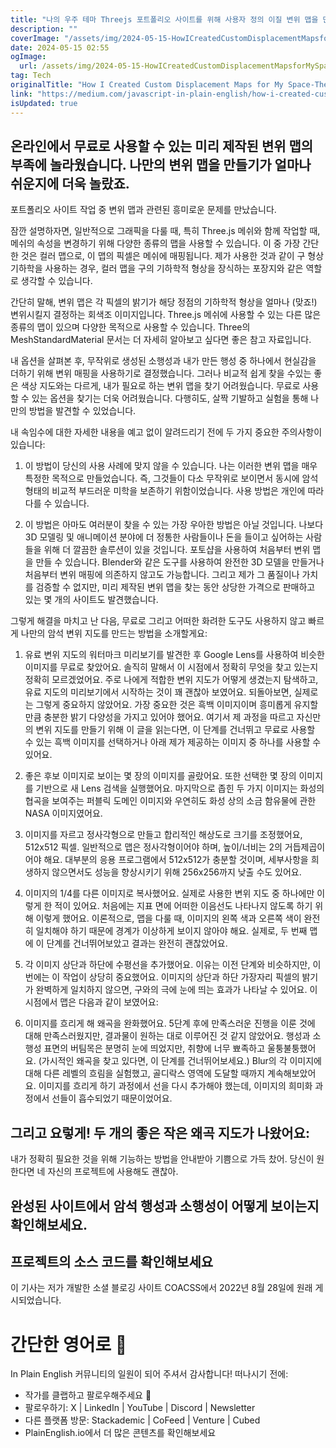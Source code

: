 ```yaml
---
title: "나의 우주 테마 Threejs 포트폴리오 사이트를 위해 사용자 정의 이질 변위 맵을 만드는 방법"
description: ""
coverImage: "/assets/img/2024-05-15-HowICreatedCustomDisplacementMapsforMySpace-ThemedThreejsPortfolioSite_0.png"
date: 2024-05-15 02:55
ogImage: 
  url: /assets/img/2024-05-15-HowICreatedCustomDisplacementMapsforMySpace-ThemedThreejsPortfolioSite_0.png
tag: Tech
originalTitle: "How I Created Custom Displacement Maps for My Space-Themed Three.js Portfolio Site"
link: "https://medium.com/javascript-in-plain-english/how-i-created-custom-displacement-maps-for-my-space-themed-three-js-portfolio-site-642b52700941"
isUpdated: true
---
```





## 온라인에서 무료로 사용할 수 있는 미리 제작된 변위 맵의 부족에 놀라웠습니다. 나만의 변위 맵을 만들기가 얼마나 쉬운지에 더욱 놀랐죠.

포트폴리오 사이트 작업 중 변위 맵과 관련된 흥미로운 문제를 만났습니다.

잠깐 설명하자면, 일반적으로 그래픽을 다룰 때, 특히 Three.js 메쉬와 함께 작업할 때, 메쉬의 속성을 변경하기 위해 다양한 종류의 맵을 사용할 수 있습니다. 이 중 가장 간단한 것은 컬러 맵으로, 이 맵의 픽셀은 메쉬에 매핑됩니다. 제가 사용한 것과 같이 구 형상 기하학을 사용하는 경우, 컬러 맵을 구의 기하학적 형상을 장식하는 포장지와 같은 역할로 생각할 수 있습니다.

간단히 말해, 변위 맵은 각 픽셀의 밝기가 해당 정점의 기하학적 형상을 얼마나 (맞죠!) 변위시킬지 결정하는 회색조 이미지입니다. Three.js 메쉬에 사용할 수 있는 다른 많은 종류의 맵이 있으며 다양한 목적으로 사용할 수 있습니다. Three의 MeshStandardMaterial 문서는 더 자세히 알아보고 싶다면 좋은 참고 자료입니다.



내 옵션을 살펴본 후, 무작위로 생성된 소행성과 내가 만든 행성 중 하나에서 현실감을 더하기 위해 변위 매핑을 사용하기로 결정했습니다. 그러나 비교적 쉽게 찾을 수있는 좋은 색상 지도와는 다르게, 내가 필요로 하는 변위 맵을 찾기 어려웠습니다. 무료로 사용할 수 있는 옵션을 찾기는 더욱 어려웠습니다. 다행히도, 살짝 기발하고 실험을 통해 나만의 방법을 발견할 수 있었습니다.

내 속임수에 대한 자세한 내용을 예고 없이 알려드리기 전에 두 가지 중요한 주의사항이 있습니다:

1. 이 방법이 당신의 사용 사례에 맞지 않을 수 있습니다. 나는 이러한 변위 맵을 매우 특정한 목적으로 만들었습니다. 즉, 그것들이 다소 무작위로 보이면서 동시에 암석 형태의 비교적 부드러운 미학을 보존하기 위함이었습니다. 사용 방법은 개인에 따라 다를 수 있습니다.

2. 이 방법은 아마도 여러분이 찾을 수 있는 가장 우아한 방법은 아닐 것입니다. 나보다 3D 모델링 및 애니메이션 분야에 더 정통한 사람들이나 돈을 들이고 싶어하는 사람들을 위해 더 깔끔한 솔루션이 있을 것입니다. 포토샵을 사용하여 처음부터 변위 맵을 만들 수 있습니다. Blender와 같은 도구를 사용하여 완전한 3D 모델을 만들거나 처음부터 변위 매핑에 의존하지 않고도 가능합니다. 그리고 제가 그 품질이나 가치를 검증할 수 없지만, 미리 제작된 변위 맵을 찾는 동안 상당한 가격으로 판매하고 있는 몇 개의 사이트도 발견했습니다.



그렇게 해결을 마치고 난 다음, 무료로 그리고 어떠한 화려한 도구도 사용하지 않고 빠르게 나만의 암석 변위 지도를 만드는 방법을 소개할게요:

1. 유료 변위 지도의 워터마크 미리보기를 발견한 후 Google Lens를 사용하여 비슷한 이미지를 무료로 찾았어요. 솔직히 말해서 이 시점에서 정확히 무엇을 찾고 있는지 정확히 모르겠었어요. 주로 나에게 적합한 변위 지도가 어떻게 생겼는지 탐색하고, 유료 지도의 미리보기에서 시작하는 것이 꽤 괜찮아 보였어요. 되돌아보면, 실제로는 그렇게 중요하지 않았어요. 가장 중요한 것은 흑백 이미지이며 흥미롭게 유지할 만큼 충분한 밝기 다양성을 가지고 있어야 했어요. 여기서 제 과정을 따르고 자신만의 변위 지도를 만들기 위해 이 글을 읽는다면, 이 단계를 건너뛰고 무료로 사용할 수 있는 흑백 이미지를 선택하거나 아래 제가 제공하는 이미지 중 하나를 사용할 수 있어요.

2. 좋은 후보 이미지로 보이는 몇 장의 이미지를 골랐어요. 또한 선택한 몇 장의 이미지를 기반으로 새 Lens 검색을 실행했어요. 마지막으로 좁힌 두 가지 이미지는 화성의 협곡을 보여주는 퍼블릭 도메인 이미지와 우연히도 화성 상의 소금 함유물에 관한 NASA 이미지였어요.

3. 이미지를 자르고 정사각형으로 만들고 합리적인 해상도로 크기를 조정했어요, 512x512 픽셀. 일반적으로 맵은 정사각형이어야 하며, 높이/너비는 2의 거듭제곱이어야 해요. 대부분의 응용 프로그램에서 512x512가 충분할 것이며, 세부사항을 희생하지 않으면서도 성능을 향상시키기 위해 256x256까지 낮출 수도 있어요.

4. 이미지의 1/4를 다른 이미지로 복사했어요. 실제로 사용한 변위 지도 중 하나에만 이렇게 한 적이 있어요. 처음에는 지표 면에 어떠한 이음선도 나타나지 않도록 하기 위해 이렇게 했어요. 이론적으로, 맵을 다룰 때, 이미지의 왼쪽 색과 오른쪽 색이 완전히 일치해야 하기 때문에 경계가 이상하게 보이지 않아야 해요. 실제로, 두 번째 맵에 이 단계를 건너뛰어보았고 결과는 완전히 괜찮았어요.

5. 각 이미지 상단과 하단에 수평선을 추가했어요. 이유는 이전 단계와 비슷하지만, 이번에는 이 작업이 상당히 중요했어요. 이미지의 상단과 하단 가장자리 픽셀의 밝기가 완벽하게 일치하지 않으면, 구와의 극에 눈에 띄는 효과가 나타날 수 있어요. 이 시점에서 맵은 다음과 같이 보였어요:

6. 이미지를 흐리게 해 왜곡을 완화했어요. 5단계 후에 만족스러운 진행을 이룬 것에 대해 만족스러웠지만, 결과물이 원하는 대로 이루어진 것 같지 않았어요. 행성과 소행성 표면의 버팀목은 분명히 눈에 띄었지만, 취향에 너무 뾰족하고 울퉁불퉁했어요. (가시적인 왜곡을 찾고 있다면, 이 단계를 건너뛰어보세요.) Blur의 각 이미지에 대해 다른 레벨의 흐림을 실험했고, 골디락스 영역에 도달할 때까지 계속해보았어요. 이미지를 흐리게 하기 과정에서 선을 다시 추가해야 했는데, 이미지의 희미화 과정에서 선들이 흡수되었기 때문이었어요.



## 그리고 요렇게! 두 개의 좋은 작은 왜곡 지도가 나왔어요:

내가 정확히 필요한 것을 위해 기능하는 방법을 안내받아 기쁨으로 가득 찼어. 당신이 원한다면 네 자신의 프로젝트에 사용해도 괜찮아.

## 완성된 사이트에서 암석 행성과 소행성이 어떻게 보이는지 확인해보세요.

## 프로젝트의 소스 코드를 확인해보세요



이 기사는 저가 개발한 소셜 블로깅 사이트 COACSS에서 2022년 8월 28일에 원래 게시되었습니다.

# 간단한 영어로 🚀

In Plain English 커뮤니티의 일원이 되어 주셔서 감사합니다! 떠나시기 전에:

- 작가를 클랩하고 팔로우해주세요 ️👏️️
- 팔로우하기: X | LinkedIn | YouTube | Discord | Newsletter
- 다른 플랫폼 방문: Stackademic | CoFeed | Venture | Cubed
- PlainEnglish.io에서 더 많은 콘텐츠를 확인해보세요